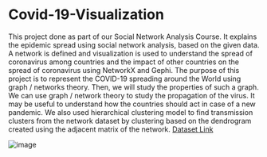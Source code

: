 # Covid-19-Visualization
This project done as part of our Social Network Analysis Course. It explains the epidemic spread using social network analysis, based on the given data. A network is defined and visualization is used to understand the spread of coronavirus among countries and the impact of other countries on the spread of coronavirus using NetworkX and Gephi. The purpose of this project is to represent the COVID-19 spreading around the World using graph / networks theory. Then, we will study the properties of such a graph. We can use graph / network theory to study the propagation of the virus.  It may be useful to understand how the countries should act in case of a new pandemic. We also used hierarchical clustering model to find transmission clusters from the network dataset by clustering based on the dendrogram created using the adjacent matrix of the network.
<a href="https://www.kaggle.com/sudalairajkumar/novel-corona-virus-2019-dataset"> Dataset Link </a>

![image](https://user-images.githubusercontent.com/68152189/140920502-fd781a88-e006-489c-a2ae-06b3ab34b2a8.png)
